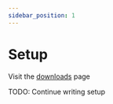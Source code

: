 ```yaml
---
sidebar_position: 1
---
```

# Setup
Visit the [downloads](/downloads) page

TODO: Continue writing setup